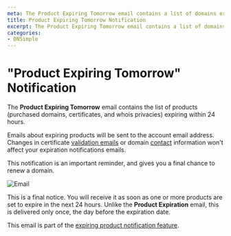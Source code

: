 ```yaml
---
meta: The Product Expiring Tomorrow email contains a list of domains expiring within 24 hours.
title: Product Expiring Tomorrow Notification
excerpt: The Product Expiring Tomorrow email contains a list of domains expiring within 24 hours.
categories:
- DNSimple
---
```


# "Product Expiring Tomorrow" Notification

The **Product Expiring Tomorrow** email contains the list of products (purchased domains, certificates, and whois privacies) expiring within 24 hours.

Emails about expiring products will be sent to the account email address. Changes in certificate [validation emails](/articles/ssl-certificates-email-validation/) or domain [contact](/articles/contact-management/) information won't affect your expiration notifications emails.

This notification is an important reminder, and gives you a final chance to renew a domain.

![Email](/files/notifications-expiring-tomorrow.png)

This is a final notice. You will receive it as soon as one or more products are set to expire in the next 24 hours. Unlike the **Product Expiration** email, this is delivered only once, the day before the expiration date.

This email is part of the [expiring product notification feature](/articles/expiring-product-email-notifications).
